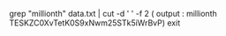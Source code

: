 grep "millionth" data.txt | cut -d ' ' -f 2
( output : millionth       TESKZC0XvTetK0S9xNwm25STk5iWrBvP)
exit


